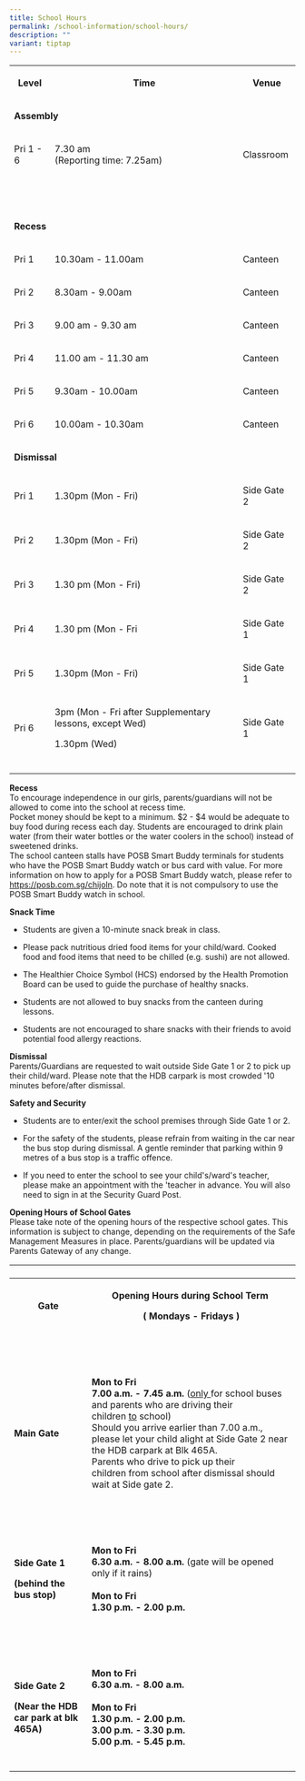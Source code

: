 ```yaml
---
title: School Hours
permalink: /school-information/school-hours/
description: ""
variant: tiptap
---
```

<table><tbody><tr><th rowspan="1" colspan="1"><p>Level</p></th><th rowspan="1" colspan="1"><p>Time</p></th><th rowspan="1" colspan="1"><p>Venue</p></th></tr><tr><td rowspan="1" colspan="3"><p><strong>Assembly</strong></p></td></tr><tr><td rowspan="1" colspan="1"><p>Pri 1 - 6</p></td><td rowspan="1" colspan="1"><p>7.30 am<br>(Reporting time: 7.25am)</p></td><td rowspan="1" colspan="1"><p>Classroom</p></td></tr><tr><td rowspan="1" colspan="3"><p>&nbsp; &nbsp; &nbsp;&nbsp; &nbsp;&nbsp;</p></td></tr><tr><td rowspan="1" colspan="3"><p><strong>Recess</strong></p></td></tr><tr><td rowspan="1" colspan="1"><p>Pri 1</p></td><td rowspan="1" colspan="1"><p>10.30am - 11.00am</p></td><td rowspan="1" colspan="1"><p>Canteen</p></td></tr><tr><td rowspan="1" colspan="1"><p>Pri 2</p></td><td rowspan="1" colspan="1"><p>8.30am - 9.00am</p></td><td rowspan="1" colspan="1"><p>Canteen</p></td></tr><tr><td rowspan="1" colspan="1"><p>Pri 3</p></td><td rowspan="1" colspan="1"><p>9.00 am - 9.30 am</p></td><td rowspan="1" colspan="1"><p>Canteen</p></td></tr><tr><td rowspan="1" colspan="1"><p>Pri 4</p></td><td rowspan="1" colspan="1"><p>11.00 am - 11.30 am</p></td><td rowspan="1" colspan="1"><p>Canteen</p></td></tr><tr><td rowspan="1" colspan="1"><p>Pri 5</p></td><td rowspan="1" colspan="1"><p>9.30am - 10.00am</p></td><td rowspan="1" colspan="1"><p>Canteen</p></td></tr><tr><td rowspan="1" colspan="1"><p>Pri 6</p></td><td rowspan="1" colspan="1"><p>10.00am - 10.30am</p></td><td rowspan="1" colspan="1"><p>Canteen</p></td></tr><tr><td rowspan="1" colspan="3"><p><strong>Dismissal</strong></p></td></tr><tr><td rowspan="1" colspan="1"><p>Pri 1</p></td><td rowspan="1" colspan="1"><p>1.30pm (Mon - Fri)</p></td><td rowspan="1" colspan="1"><p>Side Gate 2</p></td></tr><tr><td rowspan="1" colspan="1"><p>Pri 2</p></td><td rowspan="1" colspan="1"><p>1.30pm (Mon - Fri)</p></td><td rowspan="1" colspan="1"><p>Side Gate 2</p></td></tr><tr><td rowspan="1" colspan="1"><p>Pri 3</p></td><td rowspan="1" colspan="1"><p>1.30 pm (Mon - Fri)</p></td><td rowspan="1" colspan="1"><p>Side Gate 2</p></td></tr><tr><td rowspan="1" colspan="1"><p>Pri 4</p></td><td rowspan="1" colspan="1"><p>1.30 pm (Mon - Fri</p></td><td rowspan="1" colspan="1"><p>Side Gate 1</p></td></tr><tr><td rowspan="1" colspan="1"><p>Pri 5</p></td><td rowspan="1" colspan="1"><p>1.30pm (Mon - Fri)</p></td><td rowspan="1" colspan="1"><p>Side Gate 1</p></td></tr><tr><td rowspan="1" colspan="1"><p>Pri 6</p></td><td rowspan="1" colspan="1"><p>3pm (Mon - Fri after Supplementary lessons, except Wed)</p><p>1.30pm (Wed)</p></td><td rowspan="1" colspan="1"><p>Side Gate 1</p></td></tr><tr><td rowspan="1" colspan="1"><p></p></td><td rowspan="1" colspan="1"><p></p></td><td rowspan="1" colspan="1"><p></p></td></tr></tbody></table><p><strong>Recess</strong><br>To encourage independence in our girls, parents/guardians will not be allowed to come into the school at recess time. <br>Pocket money should be kept to a minimum. $2 - $4 would be adequate to buy food during recess each day. Students are encouraged to drink plain water (from their water bottles or the water coolers in the school) instead of sweetened drinks. <br>The school canteen stalls have POSB Smart Buddy terminals for students who have the POSB Smart Buddy watch or bus card with value. For more information on how to apply for a POSB Smart Buddy watch, please refer to <a href="https://posb.com.sg/chijoln" rel="noopener noreferrer nofollow" target="_blank">https://posb.com.sg/chijoln</a>. Do note that it is not compulsory to use the POSB Smart Buddy watch in school. </p><p><strong>Snack Time</strong></p><ul data-tight="true" class="tight"><li><p>Students are given a 10-minute snack break in class.</p></li><li><p>Please pack nutritious dried food items for your child/ward. Cooked food and food items that need to be chilled (e.g. sushi) are not allowed.</p></li><li><p>The Healthier Choice Symbol (HCS) endorsed by the Health Promotion Board can be used to guide the purchase of healthy snacks.</p></li><li><p>Students are not allowed to buy snacks from the canteen during lessons.</p></li><li><p>Students are not encouraged to share snacks with their friends to avoid potential food allergy reactions.</p></li></ul><p><strong>Dismissal</strong><br>Parents/Guardians are requested to wait outside Side Gate 1 or 2 to pick up their child/ward. Please note that the HDB carpark is most crowded '10 minutes before/after dismissal.</p><p><strong>Safety and Security</strong></p><ul data-tight="true" class="tight"><li><p>Students are to enter/exit the school premises through Side Gate 1 or 2.</p></li><li><p>For the safety of the students, please refrain from waiting in the car near the bus stop during dismissal. A gentle reminder that parking within 9 metres of a bus stop is a traffic offence.</p></li><li><p>If you need to enter the school to see your child's/ward's teacher, please make an appointment with the 'teacher in advance. You will also need to sign in at the Security Guard Post.</p></li></ul><p><strong>Opening Hours of School Gates</strong><br>Please take note of the opening hours of the respective school gates. This information is subject to change, depending on the requirements of the Safe Management Measures in place. Parents/guardians will be updated via Parents Gateway of any change.</p><table><tbody><tr><td rowspan="1" colspan="1"><p></p></td><td rowspan="1" colspan="1"><p></p></td></tr><tr><th rowspan="1" colspan="1"><p>Gate</p></th><th rowspan="1" colspan="1"><p>Opening Hours during School Term&nbsp;</p><p>( Mondays - Fridays )</p></th></tr><tr><td rowspan="1" colspan="2"><p>&nbsp;</p></td></tr><tr><td rowspan="1" colspan="1"><p><strong>Main Gate</strong></p></td><td rowspan="1" colspan="1"><p><strong>Mon to Fri</strong><br><strong>7.00 a.m. - 7.45 a.m.&nbsp;</strong>(<u>only&nbsp;</u>for school buses and parents who are driving their children&nbsp;<u>to</u>&nbsp;school)<br>Should you arrive earlier than 7.00 a.m., please let your child alight at Side Gate 2 near the HDB carpark at Blk 465A.<br>Parents who drive to pick up their children&nbsp;from&nbsp;school after dismissal should wait at Side gate 2.</p></td></tr><tr><td rowspan="1" colspan="2"><p>&nbsp;</p></td></tr><tr><td rowspan="1" colspan="1"><p><strong>Side Gate 1</strong></p><p><strong>(behind the bus stop)</strong></p></td><td rowspan="1" colspan="1"><p><strong>Mon to Fri<br>6.30 a.m. - 8.00 a.m.&nbsp;</strong>(gate will be opened only if it rains)<br><br><strong>Mon to Fri</strong><br><strong>1.30 p.m. - 2.00 p.m.<br></strong></p></td></tr><tr><td rowspan="1" colspan="2"><p>&nbsp;</p></td></tr><tr><td rowspan="1" colspan="1"><p><strong>Side Gate 2</strong></p><p><strong>(Near the HDB car park at blk 465A)</strong></p></td><td rowspan="1" colspan="1"><p><strong>Mon to Fri</strong><br><strong>6.30 a.m. - 8.00 a.m.</strong><br><br><strong>Mon to Fri</strong><br><strong>1.30 p.m. - 2.00 p.m.</strong><br><strong>3.00 p.m. - 3.30 p.m.</strong><br><strong>5.00 p.m. - 5.45 p.m.</strong></p></td></tr><tr><td rowspan="1" colspan="1"><p></p></td><td rowspan="1" colspan="1"><p></p></td></tr></tbody></table><p></p>